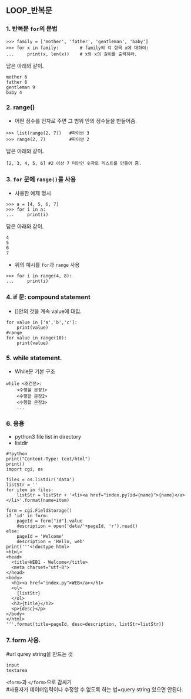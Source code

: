 ## LOOP_반복문 <br>
### 1. 반복문 `for`의 문법 <br>
```
>>> family = ['mother', 'father', 'gentleman', 'baby']
>>> for x in family:        # family의 각 항목 x에 대하여:
...     print(x, len(x))    # x와 x의 길이를 출력하라.
```
답은 아래와 같이. <br>
```
mother 6
father 6
gentleman 9
baby 4
```
### 2. range() <br>
+ 어떤 정수를 인자로 주면 그 범위 안의 정수들을 만들어줌. <br>
```
>>> list(range(2, 7))   #파이썬 3 
>>> range(2, 7)         #파이썬 2
```
답은 아래와 같이. <br>
```
[2, 3, 4, 5, 6] #2 이상 7 미만인 숫자로 리스트를 만들어 줌.
```

### 3. `for` 문에 `range()`를 사용 <br>
+ 사용한 예제 명시 <br>
```
>>> a = [4, 5, 6, 7]
>>> for i in a:
...     print(i)
``` 
답은 아래와 같이. <br>
```
4
5
6
7
```
+ 위의 예시를 `for`과 `range` 사용 <br>
```
>>> for i in range(4, 8):
...     print(i)
```

### 4. if 문: compound statement <br>
+ []안의 것을 계속 value에 대입. <br>
```
for value in ['a','b','c']:
    print(value)
#range
for value in range(10):
    print(value)
```

### 5. while statement. <br> 
+ While문 기본 구조 <br>
```
while <조건문>:
    <수행할 문장1>
    <수행할 문장2>
    <수행할 문장3>
    ...
```

### 6. 응용 <br>
+ python3 file list in directory <br>
+ listdir <br>

```
#!python
print("Content-Type: text/html")
print()
import cgi, os

files = os.listdir('data')
listStr = ''
for item in files:
    listStr = listStr + '<li><a href="index.py?id={name}">{name}</a></li>'.format(name=item)

form = cgi.FieldStorage()
if 'id' in form:
    pageId = form["id"].value
    description = open('data/'+pageId, 'r').read()
else:
    pageId = 'Welcome'
    description = 'Hello, web'
print('''<!doctype html>
<html>
<head>
  <title>WEB1 - Welcome</title>
  <meta charset="utf-8">
</head>
<body>
  <h1><a href="index.py">WEB</a></h1>
  <ol>
    {listStr}
  </ol>
  <h2>{title}</h2>
  <p>{desc}</p>
</body>
</html>
'''.format(title=pageId, desc=description, listStr=listStr))
```

### 7. form 사용.<br>
#url qurey string을 만드는 것<br>
```
input
textarea
```
`<form>`과 `</form>`으로 감싸기<br>
#사용자가 데이터입력이나 수정할 수 없도록 하는 법=query string 있으면 안된다.<br>
